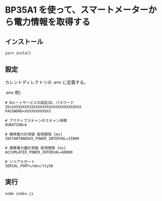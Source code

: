 # BP35A1 を使って、スマートメーターから電力情報を取得する

## インストール

```bash
yarn install
```

## 設定

カレントディレクトリの .env に定義する。

.env 例）

```text
# Bルートサービスの認証ID、パスワード
ID=XXXXXXXXXXXXXXXXXXXXXXXXXXXXXXXX
PASSWORD=XXXXXXXXXXXX

# アクティブスキャンのスキャン時間
DURATION=6

# 瞬時電力計測値 取得間隔 [ms]
INSTANTANEOUS_POWER_INTERVAL=15000

# 積算電力量計測値 取得間隔 [ms]
ACCUMLATED_POWER_INTERVAL=60000

# シリアルポート
SERIAL_PORT=/dev/ttyS0
```

## 実行

```bash
node index.js
```

